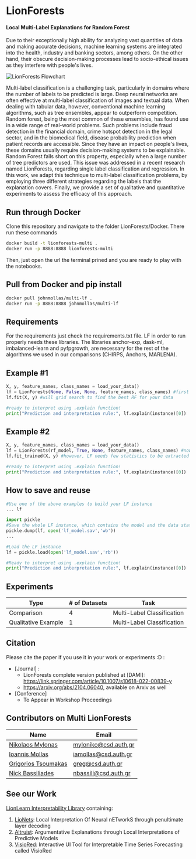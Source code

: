 # LionForests
<h4>Local Multi-Label Explanations for Random Forest</h4> 

Due to their exceptionally high ability for analyzing vast quantities of data and making accurate decisions, machine learning systems are integrated into the health, industry and banking sectors, among others. On the other hand, their obscure decision-making processes lead to socio-ethical issues as they interfere with people's lives.  

![LionForests Flowchart](https://github.com/intelligence-csd-auth-gr/LionLearn/blob/master/LionForests/LionForestsFlow.png?raw=true)

Multi-label classification is a challenging task, particularly in domains where the number of labels to be predicted is large. Deep neural networks are often effective at multi-label classification of images and textual data. When dealing with tabular data, however, conventional machine learning algorithms, such as tree ensembles, appear to outperform competition. Random forest, being the most common of these ensembles, has found use in a wide range of real-world problems. Such problems include fraud detection in the financial domain, crime hotspot detection in the legal sector, and in the biomedical field, disease probability prediction when patient records are accessible. Since they have an impact on people's lives, these domains usually require decision-making systems to be explainable. Random Forest falls short on this property, especially when a large number of tree predictors are used. This issue was addressed in a recent research named LionForests, regarding single label classification and regression. In this work, we adapt this technique to multi-label classification problems, by employing three different strategies regarding the labels that the explanation covers. Finally, we provide a set of qualitative and quantitative experiments to assess the efficacy of this approach.

## Run through Docker
Clone this repository and navigate to the folder LionForests/Docker. There run these commands
```bash
docker build -t lionforests-multi .
docker run -p 8888:8888 lionforests-multi
```
Then, just open the url the terminal prined and you are ready to play with the notebooks. 

## Pull from Docker and pip install
```bash
docker pull johnmollas/multi-lf .
docker run -p 8888:8888 johnmollas/multi-lf
```

## Requirements
For the requirements just check the requirements.txt file. LF in order to run properly needs these libraries. The libraries anchor-exp, dask-ml, imbalanced-learn and pyfpgrowth, are necessary for the rest of the algorithms we used in our comparisons (CHIRPS, Anchors, MARLENA).


## Example #1
```python
X, y, feature_names, class_names = load_your_data()
lf = LionForests(None, False, None, feature_names, class_names) #first none means that no RF model is provided, second none means no scaling
lf.fit(X, y) #will grid search to find the best RF for your data

#ready to interpret using .explain function!
print("Prediction and interpretation rule:", lf.explain(instance)[0]) 
```

## Example #2
```python
X, y, feature_names, class_names = load_your_data()
lf = LionForests(rf_model, True, None, feature_names, class_names) #now we provide a model
lf.fit_trained(X, y) #however, LF needs few statistics to be extracted from training data

#ready to interpret using .explain function!
print("Prediction and interpretation rule:", lf.explain(instance)[0]) 
```

## How to save and reuse
```python
#Use one of the above examples to build your LF instance
... lf

import pickle
#Save the whole LF instance, which contains the model and the data statistics (but not the data themselves)
pickle.dump(lf, open('lf_model.sav','wb'))
...

#Load the LF instance
lf = pickle.load(open('lf_model.sav','rb'))

#Ready to interpret using .explain function!
print("Prediction and interpretation rule:", lf.explain(instance)[0]) 
```

## Experiments
Type | # of  Datasets | Task 
--- | --- | --- 
Comparison | 4 | Multi-Label Classification
Qualitative Example | 1 | Multi-Label Classification


## Citation
Please cite the paper if you use it in your work or experiments :D :
- [Journal] :
    - LionForests complete version published at [DAMI]: https://link.springer.com/article/10.1007/s10618-022-00839-y
    - https://arxiv.org/abs/2104.06040, available on Arxiv as well
- [Conference] 
    - To Appear in Workshop Proceedings

## Contributors on Multi LionForests
Name | Email
--- | ---
[Nikolaos Mylonas](https://intelligence.csd.auth.gr/people/people-nikos-mylonas-phd-student/) | myloniko@csd.auth.gr
[Ioannis Mollas](https://intelligence.csd.auth.gr/people/ioannis-mollas/) | iamollas@csd.auth.gr
[Grigorios Tsoumakas](https://intelligence.csd.auth.gr/people/tsoumakas/) | greg@csd.auth.gr
[Nick Bassiliades](https://intelligence.csd.auth.gr/people/bassiliades/) | nbassili@csd.auth.gr

## See our Work
[LionLearn Interpretability Library](https://github.com/intelligence-csd-auth-gr/LionLearn) containing: 
1. [LioNets](https://github.com/iamollas/LionLearn/tree/master/LioNets): Local Interpretation Of Neural nETworkS through penultimate layer decoding
2. [Altruist](https://github.com/iamollas/Altruist): Argumentative Explanations through Local Interpretations of Predictive Models
3. [VisioRed](https://github.com/intelligence-csd-auth-gr/Interpretable-Predictive-Maintenance/tree/master/VisioRed%20Demo): Interactive UI Tool for Interpretable Time Series Forecasting called VisioRed
